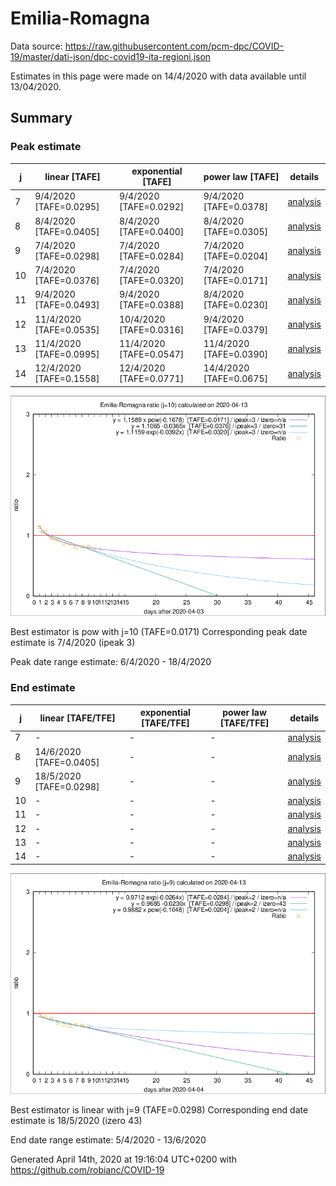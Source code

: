 # Emilia-Romagna


Data source: https://raw.githubusercontent.com/pcm-dpc/COVID-19/master/dati-json/dpc-covid19-ita-regioni.json

Estimates in this page were made on 14/4/2020 with data available until 13/04/2020.


## Summary 

### Peak estimate 
|j|linear [TAFE]|exponential [TAFE]|power law [TAFE]|details|
|---|----|-----------|---------|-------|
|7|9/4/2020 [TAFE=0.0295]|9/4/2020 [TAFE=0.0292]|9/4/2020 [TAFE=0.0378]|[analysis](COVID-19_emilia-romagna_j7_2020-04-13.md)|
|8|8/4/2020 [TAFE=0.0405]|8/4/2020 [TAFE=0.0400]|8/4/2020 [TAFE=0.0305]|[analysis](COVID-19_emilia-romagna_j8_2020-04-13.md)|
|9|7/4/2020 [TAFE=0.0298]|7/4/2020 [TAFE=0.0284]|7/4/2020 [TAFE=0.0204]|[analysis](COVID-19_emilia-romagna_j9_2020-04-13.md)|
|10|7/4/2020 [TAFE=0.0376]|7/4/2020 [TAFE=0.0320]|7/4/2020 [TAFE=0.0171]|[analysis](COVID-19_emilia-romagna_j10_2020-04-13.md)|
|11|9/4/2020 [TAFE=0.0493]|9/4/2020 [TAFE=0.0388]|8/4/2020 [TAFE=0.0230]|[analysis](COVID-19_emilia-romagna_j11_2020-04-13.md)|
|12|11/4/2020 [TAFE=0.0535]|10/4/2020 [TAFE=0.0316]|9/4/2020 [TAFE=0.0379]|[analysis](COVID-19_emilia-romagna_j12_2020-04-13.md)|
|13|11/4/2020 [TAFE=0.0995]|11/4/2020 [TAFE=0.0547]|11/4/2020 [TAFE=0.0390]|[analysis](COVID-19_emilia-romagna_j13_2020-04-13.md)|
|14|12/4/2020 [TAFE=0.1558]|12/4/2020 [TAFE=0.0771]|14/4/2020 [TAFE=0.0675]|[analysis](COVID-19_emilia-romagna_j14_2020-04-13.md)|

![best peak estimate](COVID-19_emilia-romagna_j10_2020-04-13.png)

Best estimator is pow with j=10 (TAFE=0.0171)
Corresponding peak date estimate is 7/4/2020 (ipeak 3)


Peak date range estimate: 6/4/2020 - 18/4/2020

### End estimate 
|j|linear [TAFE/TFE]|exponential [TAFE/TFE]|power law [TAFE/TFE]|details|
|---|----|-----------|---------|-------|
|7|-|-|-|[analysis](COVID-19_emilia-romagna_j7_2020-04-13.md)|
|8|14/6/2020 [TAFE=0.0405]|-|-|[analysis](COVID-19_emilia-romagna_j8_2020-04-13.md)|
|9|18/5/2020 [TAFE=0.0298]|-|-|[analysis](COVID-19_emilia-romagna_j9_2020-04-13.md)|
|10|-|-|-|[analysis](COVID-19_emilia-romagna_j10_2020-04-13.md)|
|11|-|-|-|[analysis](COVID-19_emilia-romagna_j11_2020-04-13.md)|
|12|-|-|-|[analysis](COVID-19_emilia-romagna_j12_2020-04-13.md)|
|13|-|-|-|[analysis](COVID-19_emilia-romagna_j13_2020-04-13.md)|
|14|-|-|-|[analysis](COVID-19_emilia-romagna_j14_2020-04-13.md)|

![best zero estimate](COVID-19_emilia-romagna_j9_2020-04-13.png)

Best estimator is linear with j=9 (TAFE=0.0298)
Corresponding end date estimate is 18/5/2020 (izero 43)


End date range estimate: 5/4/2020 - 13/6/2020

Generated April 14th, 2020 at 19:16:04 UTC+0200 with https://github.com/robianc/COVID-19
